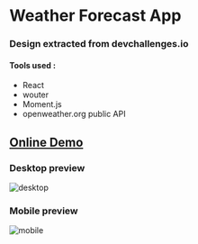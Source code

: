 # Weather Forecast App

### Design extracted from devchallenges.io

#### Tools used :
- React
- wouter
- Moment.js
- openweather.org public API

## [Online Demo](https://weather-forecast-baltazar.vercel.app/)

### Desktop preview
![desktop](https://i.imgur.com/xBg9W6C.png)

### Mobile preview
![mobile](https://i.imgur.com/L5Y3qmw.png)
